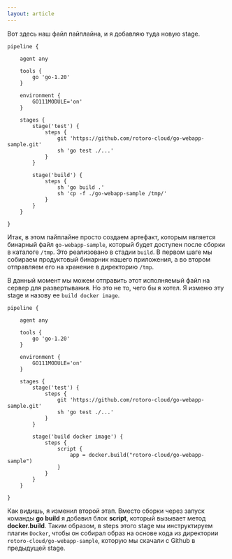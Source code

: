 ```yaml
---
layout: article
---
```

Вот здесь наш файл пайплайна, и я добавляю туда новую stage.

```
pipeline {

    agent any
    
    tools {
        go 'go-1.20'
    }

    environment {
        GO111MODULE='on'
    }

    stages {
        stage('test') {
            steps {
                git 'https://github.com/rotoro-cloud/go-webapp-sample.git'
                sh 'go test ./...'
            }
        }

        stage('build') {
            steps {
                sh 'go build .' 
                sh 'cp -f ./go-webapp-sample /tmp/'
            }
        }
    }

}
```

Итак, в этом пайплайне просто создаем артефакт, которым является бинарный файл `go-webapp-sample`, который будет доступен после сборки в каталоге `/tmp`. Это реализовано в стадии `build`. В первом шаге мы собираем продуктовый бинарник нашего приложения, а во втором отправляем его на хранение в директорию `/tmp`.

В данный момент мы можем отправить этот исполняемый файл на сервер для развертывания. Но это не то, чего бы я хотел. Я изменю эту stage и назову ее `build docker image`.

```
pipeline {

    agent any
    
    tools {
        go 'go-1.20'
    }

    environment {
        GO111MODULE='on'
    }

    stages {
        stage('test') {
            steps {
                git 'https://github.com/rotoro-cloud/go-webapp-sample.git'
                sh 'go test ./...'
            }
        }

        stage('build docker image') {
            steps {
                script {
                    app = docker.build("rotoro-cloud/go-webapp-sample")
                }
            }
        }
    }

}
```

Как видишь, я изменил второй этап. Вместо сборки через запуск команды **go build** я добавил блок **script**, который вызывает метод **docker.build**. Таким образом, в steps этого stage мы инструктируем плагин `Docker`, чтобы он собирал образ на основе кода из директории `rotoro-cloud/go-webapp-sample`, которую мы скачали с Github в предыдущей stage. 
